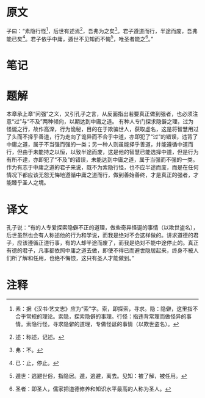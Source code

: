 # 原文
子曰：“素隐行怪[^1]，后世有述焉[^2]，吾弗为之矣[^3]。君子遵道而行，半途而废，吾弗能已矣[^4]。君子依乎中庸，遁世不见知而不悔[^5]，唯圣者能之[^6]。”
# 笔记

# 题解
本章承上章“问强”之义，又引孔子之言，从反面指出若要真正做到强者，也必须注意“过”与“不及”两种倾向，以期达到中庸之道。
有种人专门探求隐僻之理，过为怪诞之行，故作高深，行为诡秘，目的在于欺骗世人，获取虚名，这是将智慧用过了头而不择乎善道，行为走向了诡异而不合乎中道，亦即犯了“过”的错误，违背了中庸之道，属于不当强而强的一类；另一种人则虽能择乎善道，并能遵循中道而行，但由于未能持之以恒，以致半途而废，这是他的智慧已能选择中道，但是行为有所不逮，亦即犯了“不及”的错误，未能达到中庸之道，属于当强而不强的一类。作为有志于中庸之道的君子来说，既不为索隐行怪，也不应半途而废，而是在任何情况下都应该无怨无悔地遵循中庸之道而行，做到善始善终，才是真正的强者，才能臻乎圣人之境。
# 译文
孔子说：“有的人专爱探索隐僻不正的道理，做些奇异怪诞的事情（以欺世盗名），后世虽然也会有人称述他的行为和学说，而我是绝对不会这样做的。讲求道德的君子，应该遵循正道行事，有的人却半途而废了，而我是绝对不能中途停止的。真正有德的君子，凡事都依照中庸之道去做，即使不得已而避世隐居起来，终身不被人们所了解和任用，也绝不悔恨，这只有圣人才能做到。”
# 注释

[^1]: 素：据《汉书·艺文志》应为“索”字。索，即探索，寻求。隐：隐僻，这里指不合乎常规的理论。索隐，探索隐僻的事理。行怪：指违背常理而做怪异的事情。索隐行怪，寻求隐僻的道理，专做怪诞的事情（以欺世盗名）。
[^2]: 述：称述，记述。
[^3]: 弗：不。
[^4]: 已：止，停止。
[^5]: 遁世：逃避世俗，指隐居。遁，逃避，离去。见知：被了解，被任用。
[^6]: 圣者：即圣人，儒家把道德修养和知识水平最高的人称为圣人。